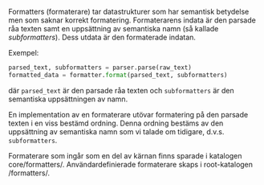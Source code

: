Formatters (formaterare) tar datastrukturer som har semantisk betydelse men som saknar korrekt formatering. Formaterarens indata är den parsade råa texten samt en uppsättning av semantiska namn (så kallade *subformatters*). Dess utdata är den formaterade indatan.

Exempel:

```python
parsed_text, subformatters = parser.parse(raw_text)
formatted_data = formatter.format(parsed_text, subformatters)
```

där `parsed_text` är den parsade råa texten och `subformatters` är den semantiska uppsättningen av namn.

En implementation av en formaterare utövar formatering på den parsade texten i en viss bestämd ordning. Denna ordning bestäms av den uppsättning av semantiska namn som vi talade om tidigare, d.v.s. `subformatters`.

Formaterare som ingår som en del av kärnan finns sparade i katalogen core/formatters/. Användardefinierade formaterare skaps i root-katalogen /formatters/.
